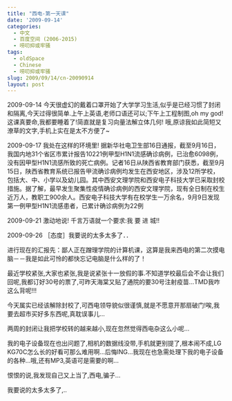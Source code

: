 ```yaml
---
title: "西电-第一天课"
date: '2009-09-14'
categories:
  - 中文
  - 百度空间 (2006-2015)
  - 唠叨抑或牢骚
tags:
  - oldSpace
  - Chinese
  - 唠叨抑或牢骚
slug: 2009/09/14/cn-20090914
layout: post
---
```

2009-09-14
今天很虚幻的戴着口罩开始了大学学习生活,似乎是已经习惯了封闭和隔离,今天过得很简单.上午上英语,老师口语还可以;下午上工程制图,oh my god!这课真要命,我都要睡着了!简直就是复习向量法解立体几何! 哦,原谅我如此简短又潦草的文字,手机上实在是太不方便了~

2009-09-17
我处在这样的环境里!
据新华社电卫生部16日通报，截至9月16日，我国内地31个省区市累计报告10221例甲型H1N1流感确诊病例，已治愈6098例，没有因甲型H1N1流感所致的死亡病例。记者16日从陕西省教育部门获悉，截至9月15日，陕西省教育系统已报告甲流确诊病例均发生在西安地区，涉及12所学校，包括大、中、小学以及幼儿园。其中西安文理学院和西安电子科技大学已采取封校措施。据了解，最早发生聚集性疫情确诊病例的西安文理学院，现有全日制在校生近万人，教职工900余人。西安电子科技大学有在校学生一万余名，9月9日发现第一例甲型H1N1流感患者，已累计确诊病例为22例

2009-09-21
激动地说!
千言万语就一个要求:我 要 进 城!!

2009-09-26
［态度］我要说的太多太多了．．

进行现在的汇报先：鄙人正在蹭理学院的计算机课，这算是我来西电的第二次摸电脑－－我是如此可怜的都快忘记电脑是什么样的了！

最近学校紧张,大家也紧张,我是说紧张十一放假的事.不知道学校最后会不会让我们回呢,我都订好30号的票了,可昨天海棠又贴了通院的要30号注射疫苗...TMD我咋这么背呢!!!

今天属实已经该解除封校了,可西电领导貌似很谨慎,就是不愿意开那扇破门!唉,我要去超市买好多东西呢,真耽误事儿...

两周的封闭让我把学校转的越来越小,现在忽然觉得西电杂这么小呢...

我的电子设备现在也出问题了,相机的数据线没带,手机就更别提了,根本闹不成,LG KG70C怎么长的好看可那么难用啊...后悔ING...我现在也急需处理下我的电子设备的各种...哦,还有MP3,英语可是需要的啊...

恨恨的说,我发现自己又上当了,西电,骗子...

我要说的太多太多了,..